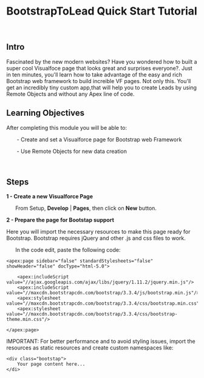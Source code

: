 # BootstrapToLead Quick Start Tutorial 

&nbsp;

## Intro 

Fascinated by the new modern websites? Have you wondered how to built a super cool Visualfoce page that looks great and surprises everyone?. Just in ten minutes, you'll learn how to take advantage of the easy and rich Bootstrap web framework to build increible VF pages. Not only this. You'll get an incredibly tiny custom app,that will help you to create Leads by using Remote Objects and without any Apex line of code. 

## Learning Objectives

After completing this module you will be able to:

&nbsp;&nbsp;&nbsp;&nbsp;&nbsp;&nbsp; - Create and set a Visualforce page for Bootstrap web Framework

&nbsp;&nbsp;&nbsp;&nbsp;&nbsp;&nbsp; - Use Remote Objects for new data creation

&nbsp;

## Steps

**1 - Create a new Visualforce Page**

&nbsp;&nbsp;&nbsp;&nbsp;&nbsp; From Setup, **Develop** | **Pages**, then click on **New** button.

**2 - Prepare the page for Bootstap support**

Here you will import the necessary resources to make this page ready for Bootstrap. Bootstrap requires jQuery and other .js and css files to work.

&nbsp;&nbsp;&nbsp;&nbsp;&nbsp; In the code edit, paste the following code:

	<apex:page sidebar="false" standardStylesheets="false" showHeader="false" docType="html-5.0">
	
	    <apex:includeScript value="//ajax.googleapis.com/ajax/libs/jquery/1.11.2/jquery.min.js"/>
	    <apex:includeScript value="//maxcdn.bootstrapcdn.com/bootstrap/3.3.4/js/bootstrap.min.js"/>
	    <apex:stylesheet value="//maxcdn.bootstrapcdn.com/bootstrap/3.3.4/css/bootstrap.min.css"/>
	    <apex:stylesheet value="//maxcdn.bootstrapcdn.com/bootstrap/3.3.4/css/bootstrap-theme.min.css"/>
	    
	</apex:page>    
	
IMPORTANT: For better performance and to avoid styling issues, import the resources as static resources and create custom namespaces like:
	
	<div class="bootstap">
		Your page content here...
	</di>

